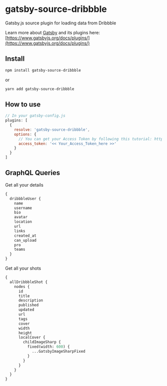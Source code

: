# gatsby-source-dribbble

Gatsby.js source plugin for loading data from Dribbble

Learn more about [Gatsby](https://www.gatsbyjs.org/) and its plugins here: [https://www.gatsbyjs.org/docs/plugins/](https://www.gatsbyjs.org/docs/plugins/)

## Install

```sh
npm install gatsby-source-dribbble
```

or

```sh
yarn add gatsby-source-dribbble
```

## How to use

```Javascript
// In your gatsby-config.js
plugins: [
  {
    resolve: 'gatsby-source-dribbble',
    options: {
      // You can get your Access Token by following this tutorial: http://developer.dribbble.com/v2/oauth/
      access_token: '<< Your_Access_Token_here >>'
    }
  }
]
```

## GraphQL Queries

Get all your details

```graphql
{
  dribbbleUser {
    name
    username
    bio
    avatar
    location
    url
    links
    created_at
    can_upload
    pro
    teams
  }
}
```

Get all your shots

```graphql
{
  allDribbbleShot {
    nodes {
      id
      title
      description
      published
      updated
      url
      tags
      cover
      width
      height
      localCover {
        childImageSharp {
          fixed(width: 600) {
            ...GatsbyImageSharpFixed
          }
        }
      }
    }
  }
}
```
